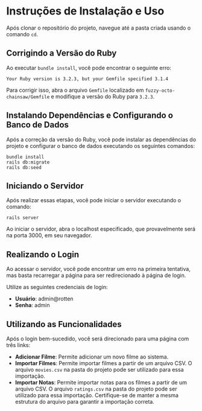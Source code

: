 # Instruções de Instalação e Uso

Após clonar o repositório do projeto, navegue até a pasta criada usando o comando `cd`.

## Corrigindo a Versão do Ruby

Ao executar `bundle install`, você pode encontrar o seguinte erro:

```
Your Ruby version is 3.2.3, but your Gemfile specified 3.1.4
```

Para corrigir isso, abra o arquivo `Gemfile` localizado em `fuzzy-octo-chainsaw/Gemfile` e modifique a versão do Ruby para `3.2.3`.

## Instalando Dependências e Configurando o Banco de Dados

Após a correção da versão do Ruby, você pode instalar as dependências do projeto e configurar o banco de dados executando os seguintes comandos:

```
bundle install
rails db:migrate
rails db:seed
```

## Iniciando o Servidor

Após realizar essas etapas, você pode iniciar o servidor executando o comando:

```
rails server
```

Ao iniciar o servidor, abra o localhost especificado, que provavelmente será na porta 3000, em seu navegador.

## Realizando o Login

Ao acessar o servidor, você pode encontrar um erro na primeira tentativa, mas basta recarregar a página para ser redirecionado à página de login.

Utilize as seguintes credenciais de login:

- **Usuário**: admin@rotten
- **Senha**: admin

## Utilizando as Funcionalidades

Após o login bem-sucedido, você será direcionado para uma página com três links:

- **Adicionar Filme**: Permite adicionar um novo filme ao sistema.
- **Importar Filmes**: Permite importar filmes a partir de um arquivo CSV. O arquivo `movies.csv` na pasta do projeto pode ser utilizado para essa importação.
- **Importar Notas**: Permite importar notas para os filmes a partir de um arquivo CSV. O arquivo `ratings.csv` na pasta do projeto pode ser utilizado para essa importação. Certifique-se de manter a mesma estrutura do arquivo para garantir a importação correta.
